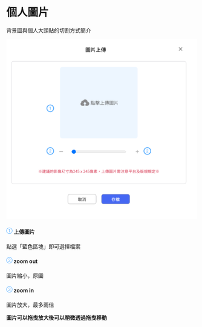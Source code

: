 # 個人圖片

背景圖與個人大頭貼的切割方式簡介

![圖片上傳](../../.gitbook/assets/圖片上傳-1.png)

#### ​​​​![編號 2](../../.gitbook/assets/1.png) 上傳圖片 <a href="#bei-jing-tu-she-zhi" id="bei-jing-tu-she-zhi"></a>

點選「藍色區塊」即可選擇檔案

#### ​​​​![編號 2](../../.gitbook/assets/2.png) zoom out <a href="#da-tou-tie-she-zhi" id="da-tou-tie-she-zhi"></a>

圖片縮小，原圖

#### ​​​​![編號 2](../../.gitbook/assets/3.png) zoom in <a href="#ge-ren-zi-xun" id="ge-ren-zi-xun"></a>

圖片放大，最多兩倍

**圖片可以拖曳放大後可以稍微透過拖曳移動**
